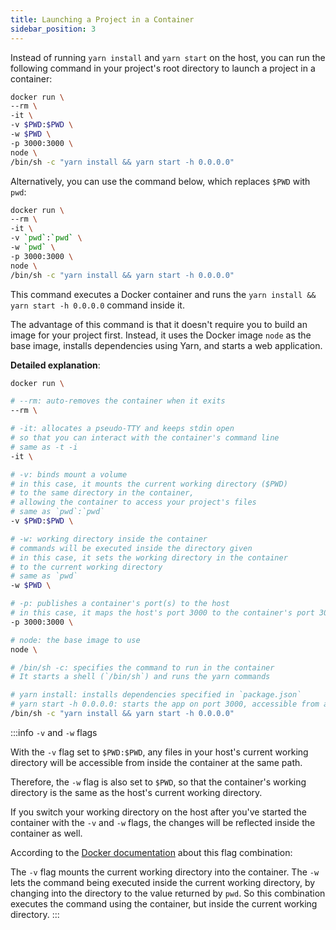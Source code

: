 ```yaml
---
title: Launching a Project in a Container
sidebar_position: 3
---
```


Instead of running `yarn install` and `yarn start` on the host, you can run the following command in your project's root directory to launch a project in a container:

```bash
docker run \
--rm \
-it \
-v $PWD:$PWD \
-w $PWD \
-p 3000:3000 \
node \
/bin/sh -c "yarn install && yarn start -h 0.0.0.0"
```

Alternatively, you can use the command below, which replaces `$PWD` with `pwd`:

```bash
docker run \
--rm \
-it \
-v `pwd`:`pwd` \
-w `pwd` \
-p 3000:3000 \
node \
/bin/sh -c "yarn install && yarn start -h 0.0.0.0"
```

This command executes a Docker container and runs the `yarn install && yarn start -h 0.0.0.0` command inside it.

The advantage of this command is that it doesn't require you to build an image for your project first. Instead, it uses the Docker image `node` as the base image, installs dependencies using Yarn, and starts a web application.

**Detailed explanation**:

```bash
docker run \

# --rm: auto-removes the container when it exits
--rm \

# -it: allocates a pseudo-TTY and keeps stdin open 
# so that you can interact with the container's command line
# same as -t -i
-it \

# -v: binds mount a volume
# in this case, it mounts the current working directory ($PWD)
# to the same directory in the container,
# allowing the container to access your project's files
# same as `pwd`:`pwd`
-v $PWD:$PWD \

# -w: working directory inside the container
# commands will be executed inside the directory given
# in this case, it sets the working directory in the container
# to the current working directory
# same as `pwd`
-w $PWD \

# -p: publishes a container's port(s) to the host
# in this case, it maps the host's port 3000 to the container's port 3000
-p 3000:3000 \

# node: the base image to use
node \

# /bin/sh -c: specifies the command to run in the container
# It starts a shell (`/bin/sh`) and runs the yarn commands

# yarn install: installs dependencies specified in `package.json`
# yarn start -h 0.0.0.0: starts the app on port 3000, accessible from any IP address
/bin/sh -c "yarn install && yarn start -h 0.0.0.0"

```

:::info `-v` and `-w` flags

With the `-v` flag set to `$PWD:$PWD`, any files in your host's current working directory will be accessible from inside the container at the same path. 

Therefore, the `-w` flag is also set to `$PWD`, so that the container's working directory is the same as the host's current working directory.


If you switch your working directory on the host after you've started the container with the `-v` and `-w` flags, the changes will be reflected inside the container as well.

According to the [Docker documentation](https://docs.docker.com/engine/reference/commandline/run/#volume) about this flag combination:

The `-v` flag mounts the current working directory into the container. The `-w` lets the command being executed inside the current working directory, by changing into the directory to the value returned by `pwd`. So this combination executes the command using the container, but inside the current working directory.
:::

